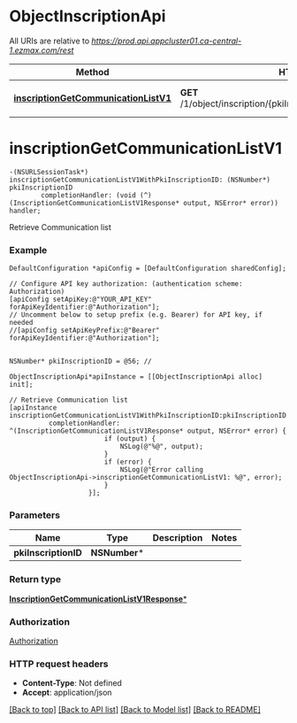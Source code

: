 # ObjectInscriptionApi

All URIs are relative to *https://prod.api.appcluster01.ca-central-1.ezmax.com/rest*

Method | HTTP request | Description
------------- | ------------- | -------------
[**inscriptionGetCommunicationListV1**](ObjectInscriptionApi.md#inscriptiongetcommunicationlistv1) | **GET** /1/object/inscription/{pkiInscriptionID}/getCommunicationList | Retrieve Communication list


# **inscriptionGetCommunicationListV1**
```objc
-(NSURLSessionTask*) inscriptionGetCommunicationListV1WithPkiInscriptionID: (NSNumber*) pkiInscriptionID
        completionHandler: (void (^)(InscriptionGetCommunicationListV1Response* output, NSError* error)) handler;
```

Retrieve Communication list



### Example
```objc
DefaultConfiguration *apiConfig = [DefaultConfiguration sharedConfig];

// Configure API key authorization: (authentication scheme: Authorization)
[apiConfig setApiKey:@"YOUR_API_KEY" forApiKeyIdentifier:@"Authorization"];
// Uncomment below to setup prefix (e.g. Bearer) for API key, if needed
//[apiConfig setApiKeyPrefix:@"Bearer" forApiKeyIdentifier:@"Authorization"];


NSNumber* pkiInscriptionID = @56; // 

ObjectInscriptionApi*apiInstance = [[ObjectInscriptionApi alloc] init];

// Retrieve Communication list
[apiInstance inscriptionGetCommunicationListV1WithPkiInscriptionID:pkiInscriptionID
          completionHandler: ^(InscriptionGetCommunicationListV1Response* output, NSError* error) {
                        if (output) {
                            NSLog(@"%@", output);
                        }
                        if (error) {
                            NSLog(@"Error calling ObjectInscriptionApi->inscriptionGetCommunicationListV1: %@", error);
                        }
                    }];
```

### Parameters

Name | Type | Description  | Notes
------------- | ------------- | ------------- | -------------
 **pkiInscriptionID** | **NSNumber***|  | 

### Return type

[**InscriptionGetCommunicationListV1Response***](InscriptionGetCommunicationListV1Response.md)

### Authorization

[Authorization](../README.md#Authorization)

### HTTP request headers

 - **Content-Type**: Not defined
 - **Accept**: application/json

[[Back to top]](#) [[Back to API list]](../README.md#documentation-for-api-endpoints) [[Back to Model list]](../README.md#documentation-for-models) [[Back to README]](../README.md)

